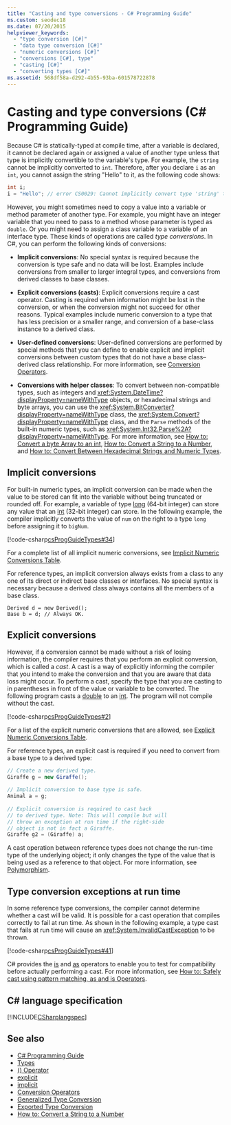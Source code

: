 ```yaml
---
title: "Casting and type conversions - C# Programming Guide"
ms.custom: seodec18
ms.date: 07/20/2015
helpviewer_keywords: 
  - "type conversion [C#]"
  - "data type conversion [C#]"
  - "numeric conversions [C#]"
  - "conversions [C#], type"
  - "casting [C#]"
  - "converting types [C#]"
ms.assetid: 568df58a-d292-4b55-93ba-601578722878
---
```

# Casting and type conversions (C# Programming Guide)

Because C# is statically-typed at compile time, after a variable is declared, it cannot be declared again or assigned a value of another type unless that type is implicitly convertible to the variable's type. For example, the `string` cannot be implicitly converted to `int`. Therefore, after you declare `i` as an `int`, you cannot assign the string "Hello" to it, as the following code shows:
  
```csharp  
int i;  
i = "Hello"; // error CS0029: Cannot implicitly convert type 'string' to 'int'
```  
  
 However, you might sometimes need to copy a value into a variable or method parameter of another type. For example, you might have an integer variable that you need to pass to a method whose parameter is typed as `double`. Or you might need to assign a class variable to a variable of an interface type. These kinds of operations are called *type conversions*. In C#, you can perform the following kinds of conversions:  
  
-   **Implicit conversions**: No special syntax is required because the conversion is type safe and no data will be lost. Examples include conversions from smaller to larger integral types, and conversions from derived classes to base classes.  
  
-   **Explicit conversions (casts)**: Explicit conversions require a cast operator. Casting is required when information might be lost in the conversion, or when the conversion might not succeed for other reasons.  Typical examples include numeric conversion to a type that has less precision or a smaller range, and conversion of a base-class instance to a derived class.  
  
-   **User-defined conversions**: User-defined conversions are performed by special methods that you can define to enable explicit and implicit conversions between custom types that do not have a base class–derived class relationship. For more information, see [Conversion Operators](../../../csharp/programming-guide/statements-expressions-operators/conversion-operators.md).  
  
-   **Conversions with helper classes**: To convert between non-compatible types, such as integers and <xref:System.DateTime?displayProperty=nameWithType> objects, or hexadecimal strings and byte arrays, you can use the <xref:System.BitConverter?displayProperty=nameWithType> class, the <xref:System.Convert?displayProperty=nameWithType> class, and the `Parse` methods of the built-in numeric types, such as <xref:System.Int32.Parse%2A?displayProperty=nameWithType>. For more information, see [How to: Convert a byte Array to an int](../../../csharp/programming-guide/types/how-to-convert-a-byte-array-to-an-int.md), [How to: Convert a String to a Number](../../../csharp/programming-guide/types/how-to-convert-a-string-to-a-number.md), and [How to: Convert Between Hexadecimal Strings and Numeric Types](../../../csharp/programming-guide/types/how-to-convert-between-hexadecimal-strings-and-numeric-types.md).  
  
## Implicit conversions

 For built-in numeric types, an implicit conversion can be made when the value to be stored can fit into the variable without being truncated or rounded off. For example, a variable of type [long](../../../csharp/language-reference/keywords/long.md) (64-bit integer) can store any value that an [int](../../../csharp/language-reference/keywords/int.md) (32-bit integer) can store. In the following example, the compiler implicitly converts the value of `num` on the right to a type `long` before assigning it to `bigNum`.  
  
 [!code-csharp[csProgGuideTypes#34](../../../csharp/programming-guide/nullable-types/codesnippet/CSharp/casting-and-type-conversions_1.cs)]  
  
 For a complete list of all implicit numeric conversions, see [Implicit Numeric Conversions Table](../../../csharp/language-reference/keywords/implicit-numeric-conversions-table.md).  
  
 For reference types, an implicit conversion always exists from a class to any one of its direct or indirect base classes or interfaces. No special syntax is necessary because a derived class always contains all the members of a base class.  
  
```  
Derived d = new Derived();  
Base b = d; // Always OK.  
```  
  
## Explicit conversions

 However, if a conversion cannot be made without a risk of losing information, the compiler requires that you perform an explicit conversion, which is called a *cast*. A cast is a way of explicitly informing the compiler that you intend to make the conversion and that you are aware that data loss might occur. To perform a cast, specify the type that you are casting to in parentheses in front of the value or variable to be converted. The following program casts a [double](../../../csharp/language-reference/keywords/double.md) to an [int](../../../csharp/language-reference/keywords/int.md). The program will not compile without the cast.  
  
 [!code-csharp[csProgGuideTypes#2](../../../csharp/programming-guide/nullable-types/codesnippet/CSharp/casting-and-type-conversions_2.cs)]  
  
 For a list of the explicit numeric conversions that are allowed, see [Explicit Numeric Conversions Table](../../../csharp/language-reference/keywords/explicit-numeric-conversions-table.md).  
  
 For reference types, an explicit cast is required if you need to convert from a base type to a derived type:  
  
```csharp  
// Create a new derived type.  
Giraffe g = new Giraffe();  
  
// Implicit conversion to base type is safe.  
Animal a = g;  
  
// Explicit conversion is required to cast back  
// to derived type. Note: This will compile but will  
// throw an exception at run time if the right-side  
// object is not in fact a Giraffe.  
Giraffe g2 = (Giraffe) a;  
```  
  
 A cast operation between reference types does not change the run-time type of the underlying object; it only changes the type of the value that is being used as a reference to that object. For more information, see [Polymorphism](../../../csharp/programming-guide/classes-and-structs/polymorphism.md).  
  
## Type conversion exceptions at run time

 In some reference type conversions, the compiler cannot determine whether a cast will be valid. It is possible for a cast operation that compiles correctly to fail at run time. As shown in the following example, a type cast that fails at run time will cause an <xref:System.InvalidCastException> to be thrown.  
  
 [!code-csharp[csProgGuideTypes#41](../../../csharp/programming-guide/nullable-types/codesnippet/CSharp/casting-and-type-conversions_3.cs)]  
  
 C# provides the [is](../../../csharp/language-reference/keywords/is.md) and [as](../../../csharp/language-reference/keywords/as.md) operators to enable you to test for compatibility before actually performing a cast. For more information, see [How to: Safely cast using pattern matching, as and is Operators](../../how-to/safely-cast-using-pattern-matching-is-and-as-operators.md).  
  
## C# language specification

 [!INCLUDE[CSharplangspec](~/includes/csharplangspec-md.md)]  

## See also

- [C# Programming Guide](../../../csharp/programming-guide/index.md)
- [Types](../../../csharp/programming-guide/types/index.md)
- [() Operator](../../../csharp/language-reference/operators/invocation-operator.md)
- [explicit](../../../csharp/language-reference/keywords/explicit.md)
- [implicit](../../../csharp/language-reference/keywords/implicit.md)
- [Conversion Operators](../../../csharp/programming-guide/statements-expressions-operators/conversion-operators.md)
- [Generalized Type Conversion](/previous-versions/visualstudio/visual-studio-2013/yy580hbd(v=vs.120))
- [Exported Type Conversion](/previous-versions/dotnet/netframework-4.0/46f8ac6z(v=vs.100))
- [How to: Convert a String to a Number](../../../csharp/programming-guide/types/how-to-convert-a-string-to-a-number.md)
